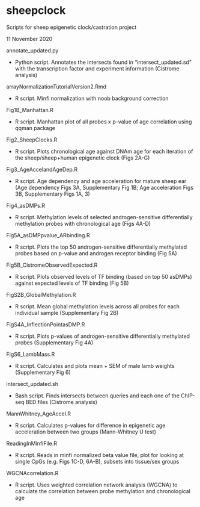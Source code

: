 # sheepclock
Scripts for sheep epigenetic clock/castration project


11 November 2020

annotate_updated.py 
- Python script. Annotates the intersects found in “intersect_updated.sd” with the transcription factor and experiment information (Cistrome analysis)
	
arrayNormalizationTutorialVersion2.Rmd
- R script. Minfi normalization with noob background correction

Fig1B_Manhattan.R
- R script. Manhattan plot of all probes x p-value of age correlation using qqman package

Fig2_SheepClocks.R
- R script. Plots chronological age against DNAm age for each iteration of the sheep/sheep+human epigenetic clock (Figs 2A-G)

Fig3_AgeAccelandAgeDep.R
- R script. Age dependency and age acceleration for mature sheep ear (Age dependency Figs 3A, Supplementary Fig 1B; Age acceleration Figs 3B, Supplementary Figs 1A, 3)

Fig4_asDMPs.R
- R script. Methylation levels of selected androgen-sensitive differentially methylation probes with chronological age (Figs 4A-D)  

Fig5A_asDMPpvalue_ARbinding.R
- R script. Plots the top 50 androgen-sensitive differentially methylated probes based on p-value and androgen receptor binding (Fig 5A)

Fig5B_CistromeObservedExpected.R
- R script. Plots observed levels of TF binding (based on top 50 asDMPs) against expected levels of TF binding (Fig 5B)

FigS2B_GlobalMethylation.R
- R script. Mean global methylation levels across all probes for each individual sample (Supplementary Fig 2B)

FigS4A_InflectionPointasDMP.R
- R script. Plots p-values of androgen-sensitive differentially methylated probes (Supplementary Fig 4A)

FigS6_LambMass.R
- R script. Calculates and plots mean + SEM of male lamb weights (Supplementary Fig 6)

intersect_updated.sh
- Bash script. Finds intersects between queries and each one of the ChIP-seq BED files (Cistrome analysis)

MannWhitney_AgeAccel.R
- R script. Calculates p-values for difference in epigenetic age acceleration between two groups (Mann-Whitney U test) 

ReadingInMinfiFile.R
- R script. Reads in minfi normalized beta value file, plot for looking at single CpGs (e.g. Figs 1C-D, 6A-B), subsets into tissue/sex groups

WGCNAcorrelation.R
- R script. Uses weighted correlation network analysis (WGCNA) to calculate the correlation between probe methylation and chronological age
